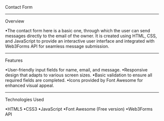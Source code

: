 Contact Form
___________________________________
Overview

•The contact form here is a basic one, through which the user can send messages directly to the email of the owner. It is created using HTML, CSS, and JavaScript to provide an interactive user interface and integrated with Web3Forms API for seamless message submission.
__________________________________________________________________
Features

•User-friendly input fields for name, email, and message.
•Responsive design that adapts to various screen sizes.
•Basic validation to ensure all required fields are completed.
•Icons provided by Font Awesome for enhanced visual appeal.
__________________________________________________________________
Technologies Used

•HTML5
•CSS3
•JavaScript
•Font Awesome (Free version)
•Web3Forms API

